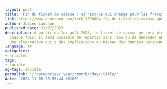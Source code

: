 ```yaml
---
layout: post
title: 'Fin du ticket de caisse : qu''est-ce qui change pour les français ?'
link: https://www.numerama.com/tech/1300804-fin-du-ticket-de-caisse-quest-ce-qui-change-pour-les-francais.html
author: Julien Lausson
published_date: 31/07/2023
description: À partir du 1er août 2023, le ticket de caisse ne sera plus imprimé à
  chaque fois. Il sera possible de repartir sans rien ou de demander une version dématérialisée.
  Une alternative qui a des implications au niveau des données personnelles.
language: fr
categories:
- articles
tags:
- société
og-tags: société
permalink: "/:categories/:year/:month/:day/:title/"
date: '2024-11-05 20:55:44 +0100'
---
```

